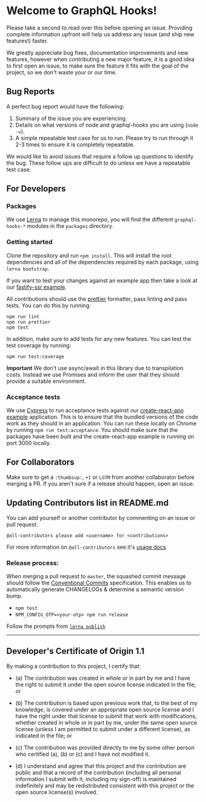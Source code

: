 # Welcome to GraphQL Hooks!

Please take a second to read over this before opening an issue. Providing complete information upfront will help us address any issue (and ship new features!) faster.

We greatly appreciate bug fixes, documentation improvements and new features, however when contributing a new major feature, it is a good idea to first open an issue, to make sure the feature it fits with the goal of the project, so we don't waste your or our time.

## Bug Reports

A perfect bug report would have the following:

1. Summary of the issue you are experiencing.
2. Details on what versions of node and graphql-hooks you are using (`node -v`).
3. A simple repeatable test case for us to run. Please try to run through it 2-3 times to ensure it is completely repeatable.

We would like to avoid issues that require a follow up questions to identify the bug. These follow ups are difficult to do unless we have a repeatable test case.

## For Developers

### Packages

We use [Lerna](https://lernajs.io) to manage this monorepo, you will find the different `graphql-hooks-*` modules in the `packages` directory.

### Getting started

Clone the repository and run `npm install`. This will install the root dependencies and all of the dependencies required by each package, using `lerna bootstrap`.

If you want to test your changes against an example app then take a look at our [fastify-ssr example](examples/fastify-ssr).

All contributions should use the [prettier](https://prettier.io/) formatter, pass linting and pass tests.
You can do this by running:

```
npm run lint
npm run prettier
npm test
```

In addition, make sure to add tests for any new features.
You can test the test coverage by running:

```
npm run test:coverage
```

**Important**
We don't use async/await in this library due to transpilation costs. Instead we use Promises and inform the user that they should provide a suitable environment.

### Acceptance tests

We use [Cypress](https://www.cypress.io/) to run acceptance tests against our [create-react-app example](examples/create-react-app) application. This is to ensure that the bundled versions of the code work as they should in an application.
You can run these locally on Chrome by running `npm run test:acceptance`. You should make sure that the packages have been built and the create-react-app example is running on port 3000 locally.

## For Collaborators

Make sure to get a `:thumbsup:`, `+1` or `LGTM` from another collaborator before merging a PR. If you aren't sure if a release should happen, open an issue.

## Updating Contributors list in README.md

You can add yourself or another contributor by commenting on an issue or pull request:

```
@all-contributors please add <username> for <contributions>
```

For more information on `@all-contributors` see it's [usage docs](https://allcontributors.org/docs/en/bot/usage)

### Release process:

When merging a pull request to `master`, the squashed commit message should follow the [Conventional Commits](https://www.conventionalcommits.org) specification. This enables us to automatically generate CHANGELOGs & determine a semantic version bump.

- `npm test`
- `NPM_CONFIG_OTP=<your-otp> npm run release`

Follow the prompts from [`lerna publish`](https://lernajs.io/#command-publish)

---

<a id="developers-certificate-of-origin"></a>

## Developer's Certificate of Origin 1.1

By making a contribution to this project, I certify that:

- (a) The contribution was created in whole or in part by me and I
  have the right to submit it under the open source license
  indicated in the file; or

- (b) The contribution is based upon previous work that, to the best
  of my knowledge, is covered under an appropriate open source
  license and I have the right under that license to submit that
  work with modifications, whether created in whole or in part
  by me, under the same open source license (unless I am
  permitted to submit under a different license), as indicated
  in the file; or

- (c) The contribution was provided directly to me by some other
  person who certified (a), (b) or (c) and I have not modified
  it.

- (d) I understand and agree that this project and the contribution
  are public and that a record of the contribution (including all
  personal information I submit with it, including my sign-off) is
  maintained indefinitely and may be redistributed consistent with
  this project or the open source license(s) involved.
